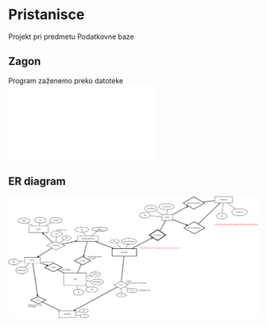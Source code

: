 # Pristanisce
Projekt pri predmetu Podatkovne baze

## Zagon

Program zaženemo preko datoteke ![spletna_ladja.py](spletna_ladja.py)

## ER diagram

![ER diagram](ladja.png)
